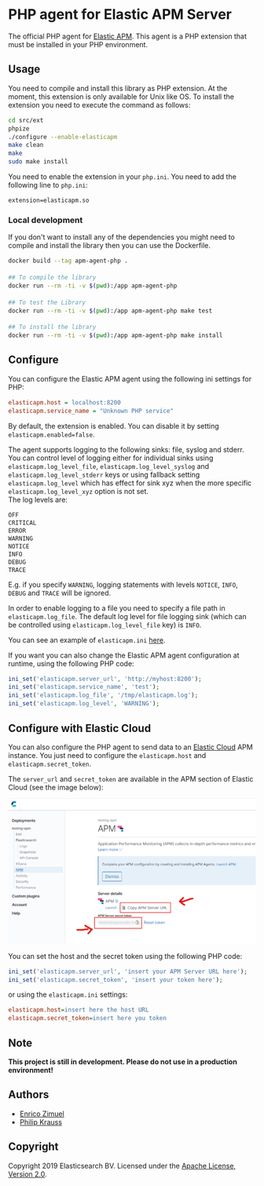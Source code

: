 # PHP agent for Elastic APM Server

The official PHP agent for [Elastic APM](https://www.elastic.co/products/apm).
This agent is a PHP extension that must be installed in your PHP environment.

## Usage

You need to compile and install this library as PHP extension.
At the moment, this extension is only available for Unix like OS.
To install the extension you need to execute the command as follows:

```bash
cd src/ext
phpize
./configure --enable-elasticapm
make clean
make
sudo make install
```

You need to enable the extension in your `php.ini`. You need to add the following
line to `php.ini`:

```
extension=elasticapm.so
```

### Local development

If you don't want to install any of the dependencies you might need to compile and install the library then you can use the Dockerfile.


```bash
docker build --tag apm-agent-php .

## To compile the library
docker run --rm -ti -v $(pwd):/app apm-agent-php

## To test the Library
docker run --rm -ti -v $(pwd):/app apm-agent-php make test

## To install the library
docker run --rm -ti -v $(pwd):/app apm-agent-php make install
```

## Configure

You can configure the Elastic APM agent using the following ini settings for PHP:

```ini
elasticapm.host = localhost:8200
elasticapm.service_name = "Unknown PHP service"
```

By default, the extension is enabled. You can disable it by setting `elasticapm.enabled=false`.

The agent supports logging to the following sinks: file, syslog and stderr.
You can control level of logging either for individual sinks using
`elasticapm.log_level_file`, `elasticapm.log_level_syslog` and `elasticapm.log_level_stderr` keys
or using fallback setting `elasticapm.log_level`
which has effect for sink xyz when the more specific `elasticapm.log_level_xyz` option is not set.   
The log levels are:
```
OFF
CRITICAL
ERROR
WARNING
NOTICE
INFO
DEBUG
TRACE
```
E.g. if you specify `WARNING`, logging statements with levels `NOTICE`, `INFO`, `DEBUG` and `TRACE`
will be ignored.

In order to enable logging to a file you need to specify a file path in `elasticapm.log_file`. 
The default log level for file logging sink (which can be controlled using `elasticapm.log_level_file` key)
is `INFO`. 

You can see an example of `elasticapm.ini` [here](src/ext/elasticapm.ini).

If you want you can also change the Elastic APM agent configuration at runtime, using the
following PHP code:

```php
ini_set('elasticapm.server_url', 'http://myhost:8200');
ini_set('elasticapm.service_name', 'test');
ini_set('elasticapm.log_file', '/tmp/elasticapm.log');
ini_set('elasticapm.log_level', 'WARNING');
```

## Configure with Elastic Cloud

You can also configure the PHP agent to send data to an [Elastic Cloud](https://www.elastic.co/cloud/)
APM instance. You just need to configure the `elasticapm.host` and `elasticapm.secret_token`.

The `server_url` and `secret_token` are available in the APM section of Elastic Cloud
(see the image below):

![Elastic Cloud APM configuration](docs/elastic_cloud_apm_config.png)

You can set the host and the secret token using the following PHP code:

```php
ini_set('elasticapm.server_url', 'insert your APM Server URL here');
ini_set('elasticapm.secret_token', 'insert your token here');
```

or using the `elasticapm.ini` settings:

```ini
elasticapm.host=insert here the host URL
elasticapm.secret_token=insert here you token
```

## Note

**This project is still in development. Please do not use in a production environment!**

## Authors

- [Enrico Zimuel](https://www.zimuel.it)
- [Philip Krauss](https://github.com/philkra)

## Copyright

Copyright 2019 Elasticsearch BV.
Licensed under the [Apache License, Version 2.0](LICENSE).
